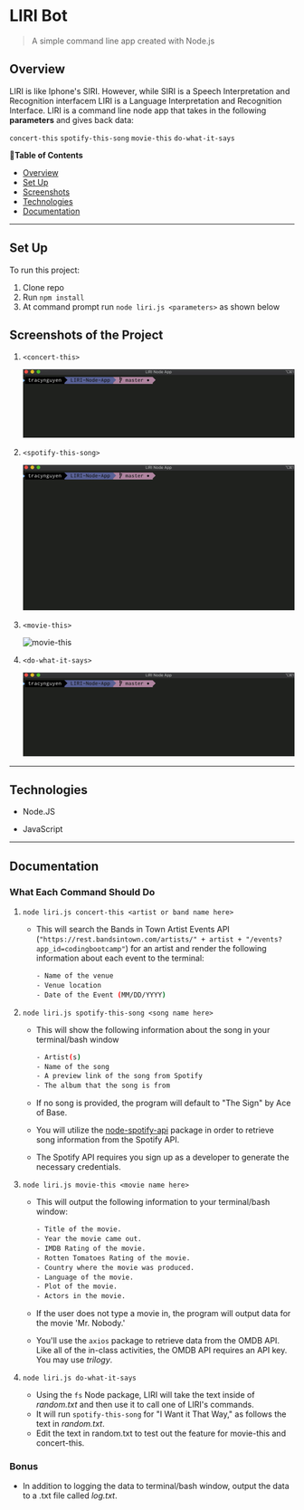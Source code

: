 # LIRI Bot

> A simple command line app created with Node.js

## Overview

LIRI is like Iphone's SIRI. However, while SIRI is a Speech Interpretation and Recognition interfacem LIRI is a Language Interpretation and Recognition Interface. LIRI is a command line node app that takes in the following **parameters** and gives back data:

`concert-this` `spotify-this-song` `movie-this` `do-what-it-says` 

<!-- [TOC] -->

**:pushpin:Table of Contents**
- [Overview](#overview)
- [Set Up](#set-up)
- [Screenshots](#screenshots-of-the-project)
- [Technologies](#technologies)
- [Documentation](#documentation)

-----

## Set Up

To run this project:

1. Clone repo
2. Run `npm install`
3. At command prompt run `node liri.js <parameters>` as shown below


## Screenshots of the Project

1. `<concert-this>`

   ![concert-this](screenshots/concert-this.GIF)

   

2. `<spotify-this-song>`

   ![spotify-this-song](screenshots/spotify-this-song.GIF)

   

3. `<movie-this>`

   ![movie-this](screenshots/movie-this.GIF)

   

4. `<do-what-it-says>`

   ![do-what-it-says](screenshots/do-what-it-says.GIF)



-----

## Technologies

- Node.JS

- JavaScript

-----

## Documentation

### What Each Command Should Do

1. `node liri.js concert-this <artist or band name here>`

   - This will search the Bands in Town Artist Events API (`"https://rest.bandsintown.com/artists/" + artist + "/events?app_id=codingbootcamp"`) for an artist and render the following information about each event to the terminal:

     ```bash
     - Name of the venue
     - Venue location
     - Date of the Event (MM/DD/YYYY)
     ```

2. `node liri.js spotify-this-song <song name here>`

   - This will show the following information about the song in your terminal/bash window

     ```bash
     - Artist(s)
     - Name of the song
     - A preview link of the song from Spotify
     - The album that the song is from
     ```

   - If no song is provided, the program will default to "The Sign" by Ace of Base.

   - You will utilize the [node-spotify-api](https://www.npmjs.com/package/node-spotify-api) package in order to retrieve song information from the Spotify API.

   - The Spotify API requires you sign up as a developer to generate the necessary credentials. 

3. `node liri.js movie-this <movie name here>`

   - This will output the following information to your terminal/bash window:

     ```bash
     - Title of the movie.
     - Year the movie came out.
     - IMDB Rating of the movie.
     - Rotten Tomatoes Rating of the movie.
     - Country where the movie was produced.
     - Language of the movie.
     - Plot of the movie.
     - Actors in the movie.
     ```

   - If the user does not type a movie in, the program will output data for the movie 'Mr. Nobody.'

   - You'll use the `axios` package to retrieve data from the OMDB API. Like all of the in-class activities, the OMDB API requires an API key. You may use *trilogy*.
     

4. `node liri.js do-what-it-says`
   - Using the `fs` Node package, LIRI will take the text inside of *random.txt* and then use it to call one of LIRI's commands.
   - It will run `spotify-this-song` for "I Want it That Way," as follows the text in *random.txt*.
   - Edit the text in random.txt to test out the feature for movie-this and concert-this.

### Bonus

- In addition to logging the data to terminal/bash window, output the data to a .txt file called *log.txt*.
